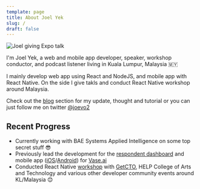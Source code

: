 ```yaml
---
template: page
title: About Joel Yek
slug: /
draft: false
---
```

![Joel giving Expo talk](/media/18839699_1147547678725323_7972906241950516554_o.jpg "Joel giving Expo talk")

I'm Joel Yek, a web and mobile app developer, speaker, workshop conductor, and podcast listener living in Kuala Lumpur, Malaysia 🇲🇾

I mainly develop web app using React and NodeJS, and mobile app with React Native. On the side I give takls and conduct React Native workshop around Malaysia.

Check out the [blog](https://joevo2.com/blog) section for my update, thought and tutorial or you can just follow me on twitter [@joevo2](https://twitter.com/joevo2)

## Recent Progress

* Currently working with BAE Systems Applied Intelligence on some top secret stuff 😎
* Previously lead the development for the [respondent dashboard](https://getvase.com) and mobile app ([iOS](https://apps.apple.com/my/app/vase-surveys/id1342109487)/[Android](https://play.google.com/store/apps/details?id=ai.vase.jaguar&hl=en)) for [Vase.ai](https://vase.ai)
* Conducted React Native [workshop](https://github.com/joevo2/johor-spending-tracking) with [GetCTO](https://getctoreactnative.peatix.com/?lang=en-my), HELP College of Arts and Technology and various other developer community events around KL/Malaysia 😊
